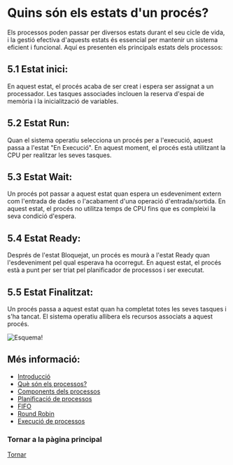 # Quins són els estats d'un procés?

Els processos poden passar per diversos estats durant el seu cicle de vida, i la gestió efectiva d'aquests estats és essencial per mantenir un sistema eficient i funcional. Aquí es presenten els principals estats dels processos:

## 5.1 Estat inici:

En aquest estat, el procés acaba de ser creat i espera ser assignat a un processador.
Les tasques associades inclouen la reserva d'espai de memòria i la inicialització de variables.

## 5.2 Estat Run:

Quan el sistema operatiu selecciona un procés per a l'execució, aquest passa a l'estat "En Execució".
En aquest moment, el procés està utilitzant la CPU per realitzar les seves tasques.

## 5.3 Estat Wait:

Un procés pot passar a aquest estat quan espera un esdeveniment extern com l'entrada de dades o l'acabament d'una operació d'entrada/sortida. En aquest estat, el procés no utilitza temps de CPU fins que es compleixi la seva condició d'espera.

## 5.4 Estat Ready:

Després de l'estat Bloquejat, un procés es mourà a l'estat Ready quan l'esdeveniment pel qual esperava ha ocorregut. En aquest estat, el procés està a punt per ser triat pel planificador de processos i ser executat.

## 5.5 Estat Finalitzat:

Un procés passa a aquest estat quan ha completat totes les seves tasques i s'ha tancat.
El sistema operatiu allibera els recursos associats a aquest procés.

![Esquema!](Estats_d'un_procés.png "Esquema dels estats:")

## Més informació:
- [Introducció](01%CC%A3_Introduccio.md)
- [Què són els processos?](02_Que_son_els_processos.md)
- [Components dels processos](03_Components-processos.md)
- [Planificació de processos](04_Planificacio_de_processos.md)
- [FIFO](05_FIFO.md)
- [Round Robin](06_Round-Robin.md)
- [Execució de processos](08_Execucio_processos.md)

### Tornar a la pàgina principal

[Tornar](../../README.md)